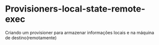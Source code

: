 # Provisioners-local-state-remote-exec
Criando um provisioner para armazenar informações locais e na máquina de destino(remotamente)
